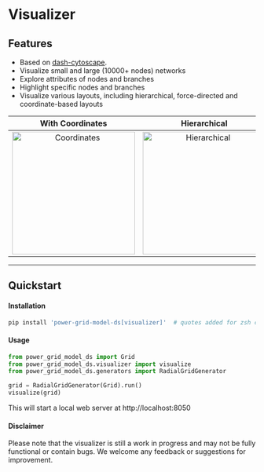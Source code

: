 <!--
SPDX-FileCopyrightText: Contributors to the Power Grid Model project <powergridmodel@lfenergy.org>

SPDX-License-Identifier: MPL-2.0
-->

# Visualizer

## Features

- Based on [dash-cytoscape](https://github.com/plotly/dash-cytoscape).
- Visualize small and large (10000+ nodes) networks 
- Explore attributes of nodes and branches
- Highlight specific nodes and branches
- Visualize various layouts, including hierarchical, force-directed and coordinate-based layouts

With Coordinates    | Hierarchical | Force-Directed
:------------------:|:------------:|:-------------:
<img width="250" alt="Coordinates" src="https://github.com/user-attachments/assets/6f991cb1-08b4-4c4b-8adc-eed36f58db40" /> | <img width="250" alt="Hierarchical" src="https://github.com/user-attachments/assets/0cf5684d-fb7c-4920-92b8-1e49bc827a92" />      |   <img width="250" alt="Force-Directed" src="https://github.com/user-attachments/assets/f0167ded-ceb4-4a31-a91e-e029dd6d7f13" />

----- 
## Quickstart
#### Installation
```bash
pip install 'power-grid-model-ds[visualizer]'  # quotes added for zsh compatibility
```

#### Usage
```python
from power_grid_model_ds import Grid
from power_grid_model_ds.visualizer import visualize
from power_grid_model_ds.generators import RadialGridGenerator

grid = RadialGridGenerator(Grid).run()
visualize(grid)
```
This will start a local web server at http://localhost:8050

#### Disclaimer
Please note that the visualizer is still a work in progress and may not be fully functional or contain bugs.
We welcome any feedback or suggestions for improvement.
